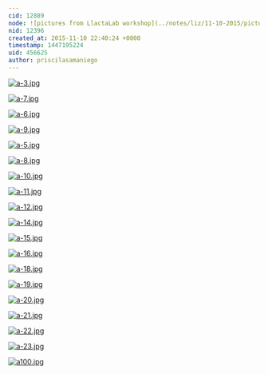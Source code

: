 ```yaml
---
cid: 12889
node: ![pictures from LlactaLab workshop](../notes/liz/11-10-2015/pictures-from-llactalab-workshop)
nid: 12396
created_at: 2015-11-10 22:40:24 +0000
timestamp: 1447195224
uid: 456625
author: priscilasamaniego
---
```


[![a-3.jpg](//i.publiclab.org/system/images/photos/000/012/674/medium/a-3.jpg)](//i.publiclab.org/system/images/photos/000/012/674/original/a-3.jpg)


[![a-7.jpg](//i.publiclab.org/system/images/photos/000/012/675/medium/a-7.jpg)](//i.publiclab.org/system/images/photos/000/012/675/original/a-7.jpg)


[![a-6.jpg](//i.publiclab.org/system/images/photos/000/012/676/medium/a-6.jpg)](//i.publiclab.org/system/images/photos/000/012/676/original/a-6.jpg)


[![a-9.jpg](//i.publiclab.org/system/images/photos/000/012/677/medium/a-9.jpg)](//i.publiclab.org/system/images/photos/000/012/677/original/a-9.jpg)


[![a-5.jpg](//i.publiclab.org/system/images/photos/000/012/678/medium/a-5.jpg)](//i.publiclab.org/system/images/photos/000/012/678/original/a-5.jpg)


[![a-8.jpg](//i.publiclab.org/system/images/photos/000/012/679/medium/a-8.jpg)](//i.publiclab.org/system/images/photos/000/012/679/original/a-8.jpg)


[![a-10.jpg](//i.publiclab.org/system/images/photos/000/012/680/medium/a-10.jpg)](//i.publiclab.org/system/images/photos/000/012/680/original/a-10.jpg)


[![a-11.jpg](//i.publiclab.org/system/images/photos/000/012/681/medium/a-11.jpg)](//i.publiclab.org/system/images/photos/000/012/681/original/a-11.jpg)


[![a-12.jpg](//i.publiclab.org/system/images/photos/000/012/682/medium/a-12.jpg)](//i.publiclab.org/system/images/photos/000/012/682/original/a-12.jpg)


[![a-14.jpg](//i.publiclab.org/system/images/photos/000/012/683/medium/a-14.jpg)](//i.publiclab.org/system/images/photos/000/012/683/original/a-14.jpg)


[![a-15.jpg](//i.publiclab.org/system/images/photos/000/012/684/medium/a-15.jpg)](//i.publiclab.org/system/images/photos/000/012/684/original/a-15.jpg)


[![a-16.jpg](//i.publiclab.org/system/images/photos/000/012/685/medium/a-16.jpg)](//i.publiclab.org/system/images/photos/000/012/685/original/a-16.jpg)


[![a-18.jpg](//i.publiclab.org/system/images/photos/000/012/686/medium/a-18.jpg)](//i.publiclab.org/system/images/photos/000/012/686/original/a-18.jpg)


[![a-19.jpg](//i.publiclab.org/system/images/photos/000/012/687/medium/a-19.jpg)](//i.publiclab.org/system/images/photos/000/012/687/original/a-19.jpg)


[![a-20.jpg](//i.publiclab.org/system/images/photos/000/012/688/medium/a-20.jpg)](//i.publiclab.org/system/images/photos/000/012/688/original/a-20.jpg)


[![a-21.jpg](//i.publiclab.org/system/images/photos/000/012/689/medium/a-21.jpg)](//i.publiclab.org/system/images/photos/000/012/689/original/a-21.jpg)


[![a-22.jpg](//i.publiclab.org/system/images/photos/000/012/690/medium/a-22.jpg)](//i.publiclab.org/system/images/photos/000/012/690/original/a-22.jpg)


[![a-23.jpg](//i.publiclab.org/system/images/photos/000/012/691/medium/a-23.jpg)](//i.publiclab.org/system/images/photos/000/012/691/original/a-23.jpg)


[![a100.jpg](//i.publiclab.org/system/images/photos/000/012/692/medium/a100.jpg)](//i.publiclab.org/system/images/photos/000/012/692/original/a100.jpg)

